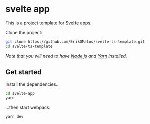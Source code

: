 # svelte app

This is a project template for [Svelte](https://svelte.dev) apps.

Clone the project:

```bash
git clone https://github.com/ErikGMatos/svelte-ts-template.git
cd svelte-ts-template
```

*Note that you will need to have [Node.js](https://nodejs.org) and [Yarn](https://yarnpkg.com/) installed.*


## Get started

Install the dependencies...

```bash
cd svelte-app
yarn
```

...then start webpack:

```bash
yarn dev
```

